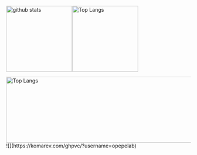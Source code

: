 
<p><img alt="github stats" height="180px" src="https://github-readme-stats.vercel.app/api?username=opepelab&theme=radical&show_icons=true" /><img alt="Top Langs" height="180px" src="https://github-readme-stats.vercel.app/api/top-langs/?username=opepelab&layout=compact&theme=radical" /></p>
<img alt="Top Langs" height="180px" width="840px" src="https://github-profile-trophy.vercel.app/?username=opepelab&column=7&theme=radical" />
![](https://komarev.com/ghpvc/?username=opepelab)
